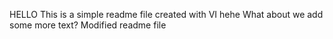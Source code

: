  HELLO 
 This is a simple readme file created with VI hehe 
What about we add some more text?
Modified readme file 
